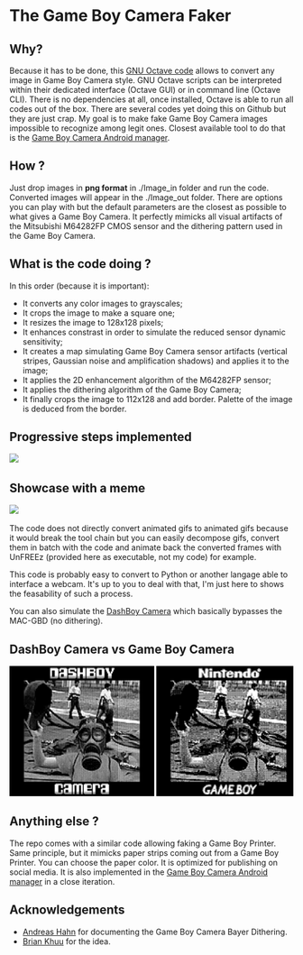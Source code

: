 # The Game Boy Camera Faker

## Why?
Because it has to be done, this [GNU Octave code](https://octave.org/) allows to convert any image in Game Boy Camera style. GNU Octave scripts can be interpreted within their dedicated interface (Octave GUI) or in command line (Octave CLI). There is no dependencies at all, once installed, Octave is able to run all codes out of the box. There are several codes yet doing this on Github but they are just crap. My goal is to make fake Game Boy Camera images impossible to recognize among legit ones. Closest available tool to do that is the [Game Boy Camera Android manager](https://github.com/Mraulio/GBCamera-Android-Manager).

## How ?
Just drop images in **png format** in ./Image_in folder and run the code. Converted images will appear in the ./Image_out folder. There are options you can play with but the default parameters are the closest as possible to what gives a Game Boy Camera. It perfectly mimicks all visual artifacts of the Mitsubishi M64282FP CMOS sensor and the dithering pattern used in the Game Boy Camera.

## What is the code doing ?
In this order (because it is important):
- It converts any color images to grayscales;
- It crops the image to make a square one;
- It resizes the image to 128x128 pixels;
- It enhances constrast in order to simulate the reduced sensor dynamic sensitivity;
- It creates a map simulating Game Boy Camera sensor artifacts (vertical stripes, Gaussian noise and amplification shadows) and applies it to the image;
- It applies the 2D enhancement algorithm of the M64282FP sensor;
- It applies the dithering algorithm of the Game Boy Camera;
- It finally crops the image to 112x128 and add border. Palette of the image is deduced from the border.

## Progressive steps implemented
![](Animation.gif)

## Showcase with a meme
![](Pulp.gif)

The code does not directly convert animated gifs to animated gifs because it would break the tool chain but you can easily decompose gifs, convert them in batch with the code and animate back the converted frames with UnFREEz (provided here as executable, not my code) for example.

This code is probably easy to convert to Python or another langage able to interface a webcam. It's up to you to deal with that, I'm just here to shows the feasability of such a process.

You can also simulate the [DashBoy Camera](https://github.com/Raphael-Boichot/Mitsubishi-M64282FP-dashcam) which basically bypasses the MAC-GBD (no dithering).

## DashBoy Camera vs Game Boy Camera
![](Comparison.png)

## Anything else ?
The repo comes with a similar code allowing faking a Game Boy Printer. Same principle, but it mimicks paper strips coming out from a Game Boy Printer. You can choose the paper color. It is optimized for publishing on social media. It is also implemented in the [Game Boy Camera Android manager](https://github.com/Mraulio/GBCamera-Android-Manager) in a close iteration.

## Acknowledgements
- [Andreas Hahn](https://github.com/HerrZatacke/dither-pattern-gen) for documenting the Game Boy Camera Bayer Dithering.
- [Brian Khuu](https://github.com/mofosyne) for the idea.
